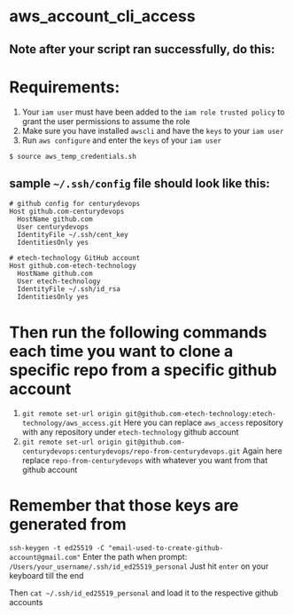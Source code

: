 # aws_account_cli_access
## Note after your script ran successfully, do this:

# Requirements:
1. Your `iam user` must have been added to the `iam role trusted policy` to grant the user permissions to assume the role
2. Make sure you have installed `awscli` and have the `keys` to your `iam user`
3. Run `aws configure` and enter the `keys` of your `iam user`

`$ source aws_temp_credentials.sh`

## sample `~/.ssh/config` file should look like this:

```
# github config for centurydevops
Host github.com-centurydevops
  HostName github.com
  User centurydevops
  IdentityFile ~/.ssh/cent_key
  IdentitiesOnly yes

# etech-technology GitHub account
Host github.com-etech-technology
  HostName github.com
  User etech-technology
  IdentityFile ~/.ssh/id_rsa
  IdentitiesOnly yes
```
# Then run the following commands each time you want to clone a specific repo from a specific github account

1. `git remote set-url origin git@github.com-etech-technology:etech-technology/aws_access.git`
Here you can replace `aws_access` repository with any repository under `etech-technology` github account
2. `git remote set-url origin git@github.com-centurydevops:centurydevops/repo-from-centurydevops.git`
Again here replace `repo-from-centurydevops` with whatever you want from that github account

# Remember that those keys are generated from
`ssh-keygen -t ed25519 -C "email-used-to-create-github-account@gmail.com"`
Enter the path when prompt:
`/Users/your_username/.ssh/id_ed25519_personal` Just hit `enter` on your keyboard till the end

Then `cat ~/.ssh/id_ed25519_personal` and load it to the respective github accounts
